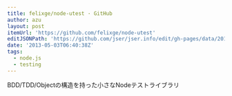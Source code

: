 ```yaml
---
title: felixge/node-utest · GitHub
author: azu
layout: post
itemUrl: 'https://github.com/felixge/node-utest'
editJSONPath: 'https://github.com/jser/jser.info/edit/gh-pages/data/2013/05/index.json'
date: '2013-05-03T06:40:38Z'
tags:
  - node.js
  - testing
---
```

BDD/TDD/Objectの構造を持った小さなNodeテストライブラリ
